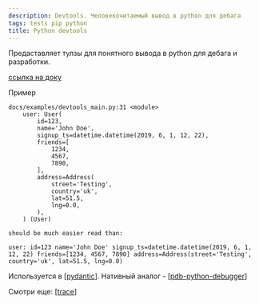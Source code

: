 ```yaml
---
description: Devtools. Человекочитаемый вывод в python для дебага
tags: tests pip python
title: Python devtools
---
```

Предаставляет тулзы для понятного вывода в python для дебага и разработки.

[ссылка на доку](https://python-devtools.helpmanual.io/)

Пример

```shell
docs/examples/devtools_main.py:31 <module>
    user: User(
        id=123,
        name='John Doe',
        signup_ts=datetime.datetime(2019, 6, 1, 12, 22),
        friends=[
            1234,
            4567,
            7890,
        ],
        address=Address(
            street='Testing',
            country='uk',
            lat=51.5,
            lng=0.0,
        ),
    ) (User)

should be much easier read than:

user: id=123 name='John Doe' signup_ts=datetime.datetime(2019, 6, 1, 12, 22) friends=[1234, 4567, 7890] address=Address(street='Testing', country='uk', lat=51.5, lng=0.0)
```

Используется в [[pydantic]]. Нативный аналог - [[pdb-python-debugger]]

Смотри еще: [[trace]]

[//begin]: # "Autogenerated link references for markdown compatibility"
[pydantic]: pydantic "Pydantic"
[pdb-python-debugger]: pdb-python-debugger "Pdb python debugger"
[trace]: trace "Trace"
[//end]: # "Autogenerated link references"